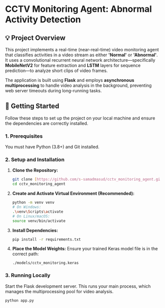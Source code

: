 # CCTV Monitoring Agent: Abnormal Activity Detection

## 💡 Project Overview

This project implements a real-time (near-real-time) video monitoring agent that classifies activities in a video stream as either **'Normal'** or **'Abnormal'**. It uses a convolutional recurrent neural network architecture—specifically **MobileNetV2** for feature extraction and **LSTM** layers for sequence prediction—to analyze short clips of video frames.

The application is built using **Flask** and employs **asynchronous multiprocessing** to handle video analysis in the background, preventing web server timeouts during long-running tasks.

## 🚀 Getting Started

Follow these steps to set up the project on your local machine and ensure the dependencies are correctly installed.

### 1. Prerequisites

You must have Python (3.8+) and Git installed.

### 2. Setup and Installation

1.  **Clone the Repository:**
    ```bash
    git clone [https://github.com/s-samadmasud/cctv_monitoring_agent.git](https://github.com/s-samadmasud/cctv_monitoring_agent.git)
    cd cctv_monitoring_agent
    ```

2.  **Create and Activate Virtual Environment (Recommended):**
    ```bash
    python -m venv venv
    # On Windows:
    .\venv\Scripts\activate
    # On Linux/macOS:
    source venv/bin/activate
    ```

3.  **Install Dependencies:**
    ```bash
    pip install -r requirements.txt
    ```

4.  **Place the Model Weights:**
    Ensure your trained Keras model file is in the correct path:
    ```
    ./models/cctv_monitoring.keras
    ```

### 3. Running Locally

Start the Flask development server. This runs your main process, which manages the multiprocessing pool for video analysis.

```bash
python app.py